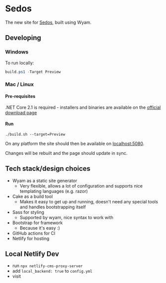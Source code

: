 # Sedos

The new site for [Sedos](https://www.sedos.co.uk), built using Wyam.

## Developing

### Windows
To run locally:

```powershell
build.ps1 -Target Preview
```

### Mac / Linux

#### Pre-requisites
.NET Core 2.1 is required - installers and binaries are available on the [official download page](https://dotnet.microsoft.com/download/dotnet-core/2.1) 

#### Run
```shell
./build.sh --target=Preview
```

On any platform the site should then be available on [localhost:5080](http://localhost:5080).

Changes will be rebuilt and the page should update in sync.

## Tech stack/design choices

- Wyam as a static site generator
  - Very flexible, allows a lot of configuration and supports nice templating languages (e.g. razor)
- Cake as a build tool
  - Makes it easy to get up and running, doesn't need any special tools and handles bootstrapping itself
- Sass for styling
  - Supported by wyam, nice syntax to work with
- Bootstrap for framework
  - Because it's easy :)
- GitHub actions for CI
- Netlify for hosting

## Local Netlify Dev
- run `npx netlify-cms-proxy-server`
- add `local_backend: true` to `config.yml`
- visit [](http://localhost:5080/admin/#/)